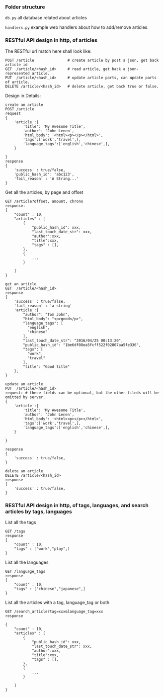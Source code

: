 ### Folder structure

`db.py` all database related about articles

`handlers.py` example web handlers about how to add/remove articles. 

### RESTful API design in http, of articles

The RESTful url match here shall look like: 
```
POST /article 				# create article by post a json, get back article id
GET  /article/<hash_id> 	# read article, get back a json-represented article.
PUT  /article/<hash_id> 	# update article parts, can update parts of article.
DELETE /article/<hash_id> 	# delete article, get back true or false.
```

Design in Details:
```
create an article
POST /article
request
{
	'article':{
		'title': 'My Awesome Title',
		'author': 'John Lenen',
		'html_body': '<html><p></p></html>',
		'tags':['work','travel',],
		'language_tags':['english','chinese',],
	}
	
}
response
{
	'success' : true/false,
	'public_hash_id': 'abc123',
	'fail_reason' : 'A String...'
}

```

Get all the articles, by page and offset
```
GET /article?offset, amount, chrono
response:
{
	"count" : 10,
	"articles" : [
		{
			"public_hash_id": xxx,
			"last_touch_date_str": xxx,
			"author":xxx,
			"title":xxx,
			"tags" : [],
		},
		{
			...
		}
		
	]
}
```

```
get an article
GET  /article/<hash_id>
response
{
	'success' : true/false,
	'fail_reason' : 'a string'
	'article':{
		"author": "Tom John",
	    "html_body": "<p>good</p>",
	    "language_tags": [
	      "english",
	      "chinese"
	    ],
	    "last_touch_date_str": "2016/04/25 00:13:20",
	    "public_hash_id": "1be6df08ea5fcff522f02807aa5fe336",
	    "tags": [
	      "work",
	      "travel"
	    ],
	    "title": "Good title"
	},
}
```

```
update an article
PUT  /article/<hash_id>
request: # these fields can be optional, but the other fileds will be omitted by server.
{
	'article':{
		'title': 'My Awesome Title',
		'author': 'John Lenen',
		'html_body': '<html><p></p></html>',
		'tags':['work','travel',],
		'language_tags':['english','chinese',],
	}
	
}

response
{
	'success' : true/false,
}

```

```
delete an article
DELETE /article/<hash_id>
response
{
	'success' : true/false,
}

```

### RESTful API design in http, of tags, languages, and search articles by tags, languages

List all the tags
```
GET /tags
response
{
	"count" : 10,
	"tags" : ["work","play",]
}
```

List all the languages
```
GET /language_tags
response
{
	"count" : 10,
	"tags" : ["chinese","japanese",]
}
```

List all the articles with a tag, language_tag or both
```
GET /search_article?tag=xxx&language_tag=xxx
response

{
	"count" : 10,
	"articles" : [
		{
			"public_hash_id": xxx,
			"last_touch_date_str": xxx,
			"author":xxx,
			"title":xxx,
			"tags" : [],
		},
		{
			...
		}
		
	]
}
```